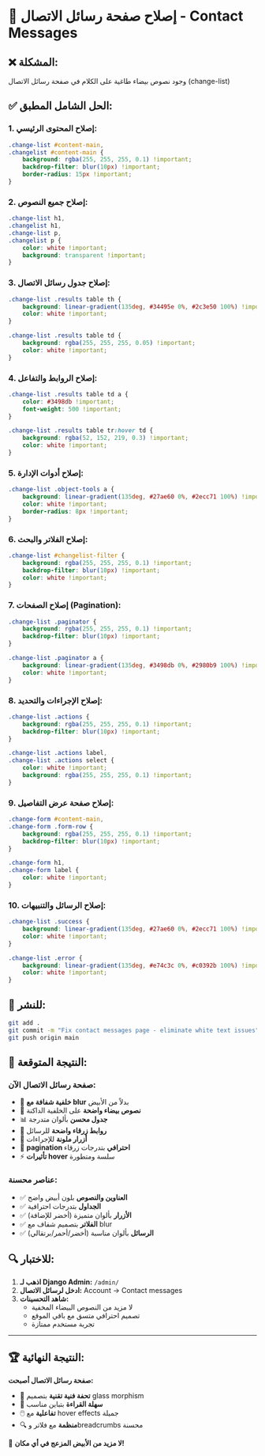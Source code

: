 # 🔧 إصلاح صفحة رسائل الاتصال - Contact Messages

## ❌ المشكلة:
وجود نصوص بيضاء طاغية على الكلام في صفحة رسائل الاتصال (change-list)

## ✅ الحل الشامل المطبق:

### 1. **إصلاح المحتوى الرئيسي:**
```css
.change-list #content-main,
.changelist #content-main {
    background: rgba(255, 255, 255, 0.1) !important;
    backdrop-filter: blur(10px) !important;
    border-radius: 15px !important;
}
```

### 2. **إصلاح جميع النصوص:**
```css
.change-list h1,
.changelist h1,
.change-list p,
.changelist p {
    color: white !important;
    background: transparent !important;
}
```

### 3. **إصلاح جدول رسائل الاتصال:**
```css
.change-list .results table th {
    background: linear-gradient(135deg, #34495e 0%, #2c3e50 100%) !important;
    color: white !important;
}

.change-list .results table td {
    background: rgba(255, 255, 255, 0.05) !important;
    color: white !important;
}
```

### 4. **إصلاح الروابط والتفاعل:**
```css
.change-list .results table td a {
    color: #3498db !important;
    font-weight: 500 !important;
}

.change-list .results table tr:hover td {
    background: rgba(52, 152, 219, 0.3) !important;
    color: white !important;
}
```

### 5. **إصلاح أدوات الإدارة:**
```css
.change-list .object-tools a {
    background: linear-gradient(135deg, #27ae60 0%, #2ecc71 100%) !important;
    color: white !important;
    border-radius: 8px !important;
}
```

### 6. **إصلاح الفلاتر والبحث:**
```css
.change-list #changelist-filter {
    background: rgba(255, 255, 255, 0.1) !important;
    backdrop-filter: blur(10px) !important;
    color: white !important;
}
```

### 7. **إصلاح الصفحات (Pagination):**
```css
.change-list .paginator {
    background: rgba(255, 255, 255, 0.1) !important;
    backdrop-filter: blur(10px) !important;
}

.change-list .paginator a {
    background: linear-gradient(135deg, #3498db 0%, #2980b9 100%) !important;
    color: white !important;
}
```

### 8. **إصلاح الإجراءات والتحديد:**
```css
.change-list .actions {
    background: rgba(255, 255, 255, 0.1) !important;
    backdrop-filter: blur(10px) !important;
}

.change-list .actions label,
.change-list .actions select {
    color: white !important;
    background: rgba(255, 255, 255, 0.1) !important;
}
```

### 9. **إصلاح صفحة عرض التفاصيل:**
```css
.change-form #content-main,
.change-form .form-row {
    background: rgba(255, 255, 255, 0.1) !important;
    backdrop-filter: blur(10px) !important;
}

.change-form h1,
.change-form label {
    color: white !important;
}
```

### 10. **إصلاح الرسائل والتنبيهات:**
```css
.change-list .success {
    background: linear-gradient(135deg, #27ae60 0%, #2ecc71 100%) !important;
    color: white !important;
}

.change-list .error {
    background: linear-gradient(135deg, #e74c3c 0%, #c0392b 100%) !important;
    color: white !important;
}
```

## 🚀 للنشر:

```bash
git add .
git commit -m "Fix contact messages page - eliminate white text issues"
git push origin main
```

## 🎯 النتيجة المتوقعة:

### **صفحة رسائل الاتصال الآن:**
- 🌌 **خلفية شفافة مع blur** بدلاً من الأبيض
- 📝 **نصوص بيضاء واضحة** على الخلفية الداكنة
- 📊 **جدول محسن** بألوان متدرجة
- 🔗 **روابط زرقاء واضحة** للرسائل
- 🎨 **أزرار ملونة** للإجراءات
- 📄 **pagination احترافي** بتدرجات زرقاء
- ⚡ **تأثيرات hover** سلسة ومتطورة

### **عناصر محسنة:**
- ✅ **العناوين والنصوص** بلون أبيض واضح
- ✅ **الجداول** بتدرجات احترافية
- ✅ **الأزرار** بألوان متميزة (أخضر للإضافة)
- ✅ **الفلاتر** بتصميم شفاف مع blur
- ✅ **الرسائل** بألوان مناسبة (أخضر/أحمر/برتقالي)

## 🔍 للاختبار:

1. **اذهب لـ Django Admin:** `/admin/`
2. **ادخل لرسائل الاتصال:** Account → Contact messages  
3. **شاهد التحسينات:**
   - لا مزيد من النصوص البيضاء المخفية
   - تصميم احترافي متسق مع باقي الموقع
   - تجربة مستخدم ممتازة

---

## 🏆 النتيجة النهائية:

**صفحة رسائل الاتصال أصبحت:**
- 🎨 **تحفة فنية تقنية** بتصميم glass morphism
- 📖 **سهلة القراءة** بتباين مناسب
- 🖱️ **تفاعلية** مع hover effects جميلة
- 🔍 **منظمة** مع فلاتر وbreadcrumbs محسنة

🎉 **لا مزيد من الأبيض المزعج في أي مكان!**
